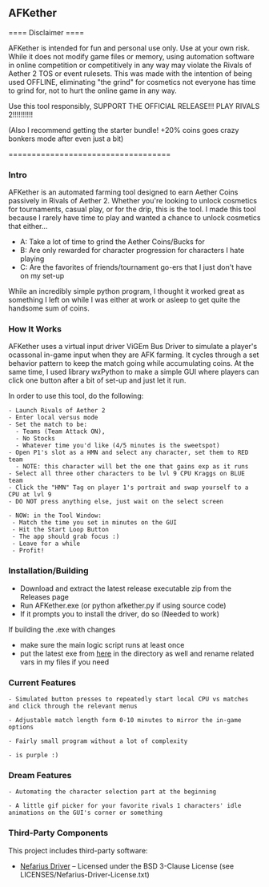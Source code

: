 ## AFKether

==== Disclaimer ====

AFKether is intended for fun and personal use only. Use at your own risk. While it does not modify game files or memory, using automation software in online competition or competitively in any way may violate the Rivals of Aether 2 TOS or event rulesets.
This was made with the intention of being used OFFLINE, eliminating "the grind" for cosmetics not everyone has time to grind for, not to hurt the online game in any way. 

Use this tool responsibly, SUPPORT THE OFFICIAL RELEASE!!! PLAY RIVALS 2!!!!!!!!!!

(Also I recommend getting the starter bundle! +20% coins goes crazy bonkers mode after even just a bit) 

===================================

### Intro
AFKether is an automated farming tool designed to earn Aether Coins passively in Rivals of Aether 2. Whether you're looking to unlock cosmetics for tournaments, casual play, or for the drip, this is the tool.
I made this tool because I rarely have time to play and wanted a chance to unlock cosmetics that either...
- A: Take a lot of time to grind the Aether Coins/Bucks for
- B: Are only rewarded for character progression for characters I hate playing
- C: Are the favorites of friends/tournament go-ers that I just don't have on my set-up

While an incredibly simple python program, I thought it worked great as something I left on while I was either at work or asleep to get quite the handsome sum of coins.

### How It Works

AFKether uses a virtual input driver ViGEm Bus Driver to simulate a player's ocassonal in-game input when they are AFK farming. It cycles through a set behavior pattern to keep the match going while accumulating coins.
At the same time, I used library wxPython to make a simple GUI where players can click one button after a bit of set-up and just let it run.

In order to use this tool, do the following:

    - Launch Rivals of Aether 2
    - Enter local versus mode
    - Set the match to be:
      - Teams (Team Attack ON),
      - No Stocks
      - Whatever time you'd like (4/5 minutes is the sweetspot)
    - Open P1's slot as a HMN and select any character, set them to RED team
      - NOTE: this character will bet the one that gains exp as it runs
    - Select all three other characters to be lvl 9 CPU Kraggs on BLUE team
    - Click the "HMN" Tag on player 1's portrait and swap yourself to a CPU at lvl 9
    - DO NOT press anything else, just wait on the select screen

    - NOW: in the Tool Window:
     - Match the time you set in minutes on the GUI
     - Hit the Start Loop Button
     - The app should grab focus :)
     - Leave for a while
     - Profit!

### Installation/Building

- Download and extract the latest release executable zip from the Releases page
- Run AFKether.exe (or python afkether.py if using source code)
- If it prompts you to install the driver, do so (Needed to work)

If building the .exe with changes
  - make sure the main logic script runs at least once
  - put the latest exe from [here](https://github.com/nefarius/ViGEmBus/releases/tag/v1.22.0) in the directory as well and rename related vars in my files if you need

### Current Features

    - Simulated button presses to repeatedly start local CPU vs matches and click through the relevant menus

    - Adjustable match length form 0-10 minutes to mirror the in-game options 

    - Fairly small program without a lot of complexity

    - is purple :)


### Dream Features

    - Automating the character selection part at the beginning

    - A little gif picker for your favorite rivals 1 characters' idle animations on the GUI's corner or something


### Third-Party Components

This project includes third-party software:

- [Nefarius Driver](https://github.com/nefarius/ViGEmBus/releases/tag/v1.22.0) – Licensed under the BSD 3-Clause License (see LICENSES/Nefarius-Driver-License.txt)
